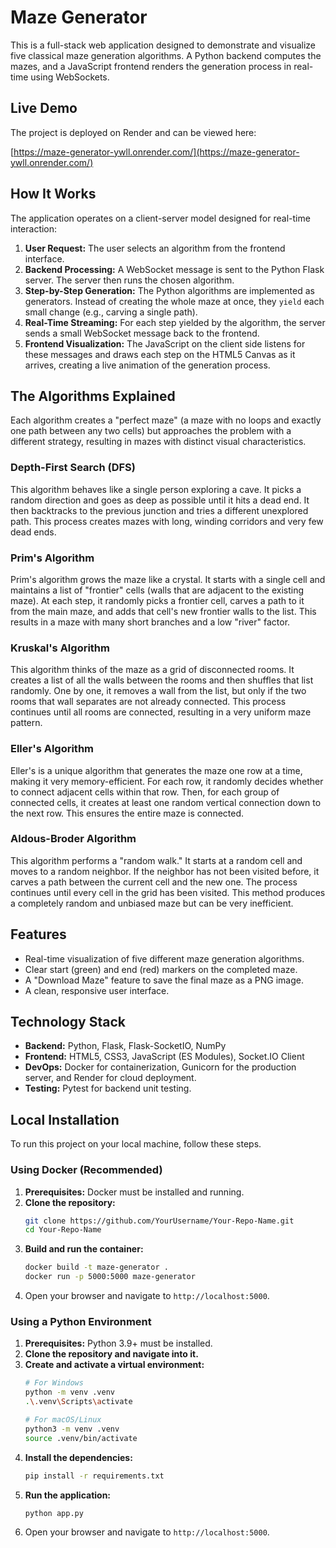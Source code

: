# Maze Generator

This is a full-stack web application designed to demonstrate and visualize five classical maze generation algorithms. A Python backend computes the mazes, and a JavaScript frontend renders the generation process in real-time using WebSockets.

## Live Demo

The project is deployed on Render and can be viewed here:

[https://maze-generator-ywll.onrender.com/](https://maze-generator-ywll.onrender.com/)

## How It Works

The application operates on a client-server model designed for real-time interaction:

1.  **User Request:** The user selects an algorithm from the frontend interface.
2.  **Backend Processing:** A WebSocket message is sent to the Python Flask server. The server then runs the chosen algorithm.
3.  **Step-by-Step Generation:** The Python algorithms are implemented as generators. Instead of creating the whole maze at once, they `yield` each small change (e.g., carving a single path).
4.  **Real-Time Streaming:** For each step yielded by the algorithm, the server sends a small WebSocket message back to the frontend.
5.  **Frontend Visualization:** The JavaScript on the client side listens for these messages and draws each step on the HTML5 Canvas as it arrives, creating a live animation of the generation process.

## The Algorithms Explained

Each algorithm creates a "perfect maze" (a maze with no loops and exactly one path between any two cells) but approaches the problem with a different strategy, resulting in mazes with distinct visual characteristics.

### Depth-First Search (DFS)

This algorithm behaves like a single person exploring a cave. It picks a random direction and goes as deep as possible until it hits a dead end. It then backtracks to the previous junction and tries a different unexplored path. This process creates mazes with long, winding corridors and very few dead ends.

### Prim's Algorithm

Prim's algorithm grows the maze like a crystal. It starts with a single cell and maintains a list of "frontier" cells (walls that are adjacent to the existing maze). At each step, it randomly picks a frontier cell, carves a path to it from the main maze, and adds that cell's new frontier walls to the list. This results in a maze with many short branches and a low "river" factor.

### Kruskal's Algorithm

This algorithm thinks of the maze as a grid of disconnected rooms. It creates a list of all the walls between the rooms and then shuffles that list randomly. One by one, it removes a wall from the list, but only if the two rooms that wall separates are not already connected. This process continues until all rooms are connected, resulting in a very uniform maze pattern.

### Eller's Algorithm

Eller's is a unique algorithm that generates the maze one row at a time, making it very memory-efficient. For each row, it randomly decides whether to connect adjacent cells within that row. Then, for each group of connected cells, it creates at least one random vertical connection down to the next row. This ensures the entire maze is connected.

### Aldous-Broder Algorithm

This algorithm performs a "random walk." It starts at a random cell and moves to a random neighbor. If the neighbor has not been visited before, it carves a path between the current cell and the new one. The process continues until every cell in the grid has been visited. This method produces a completely random and unbiased maze but can be very inefficient.

## Features

*   Real-time visualization of five different maze generation algorithms.
*   Clear start (green) and end (red) markers on the completed maze.
*   A "Download Maze" feature to save the final maze as a PNG image.
*   A clean, responsive user interface.

## Technology Stack

*   **Backend:** Python, Flask, Flask-SocketIO, NumPy
*   **Frontend:** HTML5, CSS3, JavaScript (ES Modules), Socket.IO Client
*   **DevOps:** Docker for containerization, Gunicorn for the production server, and Render for cloud deployment.
*   **Testing:** Pytest for backend unit testing.

## Local Installation

To run this project on your local machine, follow these steps.

### Using Docker (Recommended)

1.  **Prerequisites:** Docker must be installed and running.
2.  **Clone the repository:**
    ```bash
    git clone https://github.com/YourUsername/Your-Repo-Name.git
    cd Your-Repo-Name
    ```
3.  **Build and run the container:**
    ```bash
    docker build -t maze-generator .
    docker run -p 5000:5000 maze-generator
    ```
4.  Open your browser and navigate to `http://localhost:5000`.

### Using a Python Environment

1.  **Prerequisites:** Python 3.9+ must be installed.
2.  **Clone the repository and navigate into it.**
3.  **Create and activate a virtual environment:**
    ```bash
    # For Windows
    python -m venv .venv
    .\.venv\Scripts\activate

    # For macOS/Linux
    python3 -m venv .venv
    source .venv/bin/activate
    ```
4.  **Install the dependencies:**
    ```bash
    pip install -r requirements.txt
    ```
5.  **Run the application:**
    ```bash
    python app.py
    ```
6.  Open your browser and navigate to `http://localhost:5000`.
